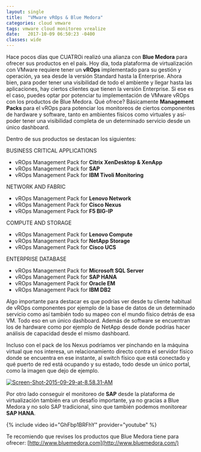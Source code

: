 ```yaml
---
layout: single
title:  "VMware vROps & Blue Medora"
categories: cloud vmware 
tags: vmware cloud monitoreo vrealize
date:   2017-10-09 06:50:23 -0400
classes: wide
---
```



Hace pocos dí­as que CUATROi realizó una alianza con  **Blue Medora**  para ofrecer sus productos en el paí­s. Hoy dí­a, toda plataforma de virtualización con VMware requiere tener un  **vROps**  implementado para su gestión y operación, ya sea desde la versión Standard hasta la Enterprise. Ahora bien, para poder tener una visibilidad de todo el ambiente y llegar hasta las aplicaciones, hay ciertos clientes que tienen la versión Enterprise. Si ese es el caso, puedes optar por potenciar tu implementación de VMware vROps con los productos de Blue Medora. Qué ofrece? Básicamente  **Management Packs**  para el vROps para potenciar los monitoreos de ciertos componentes de hardware y software, tanto en ambientes fí­sicos como virtuales y así­ poder tener una visibilidad completa de un determinado servicio desde un único dashboard.

Dentro de sus productos se destacan los siguientes:

BUSINESS CRITICAL APPLICATIONS

-   vROps Management Pack for  **Citrix XenDesktop & XenApp**
-   vROps Management Pack for  **SAP**
-   vROps Management Pack for  **IBM Tivoli Monitoring**

NETWORK AND FABRIC

-   vROps Management Pack for  **Lenovo Network**
-   vROps Management Pack for  **Cisco Nexus**
-   vROps Management Pack for  **F5 BIG-IP**

COMPUTE AND STORAGE

-   vROps Management Pack for  **Lenovo Compute**
-   vROps Management Pack for  **NetApp Storage**
-   vROps Management Pack for  **Cisco UCS**

ENTERPRISE DATABASE

-   vROps Management Pack for  **Microsoft SQL Server**
-   vROps Management Pack for  **SAP HANA**
-   vROps Management Pack for  **Oracle EM**
-   vROps Management Pack for  **IBM DB2**

Algo importante para destacar es que podrías ver desde tu cliente habitual de vROps componentes por ejemplo de la base de datos de un determinado servicio como así­ también todo su mapeo con el mundo físico detrás de esa VM. Todo eso en un único dashboard. Además de software se encuentran los de hardware como por ejemplo de NetApp desde donde podrías hacer análisis de capacidad desde el mismo dashboard.

Incluso con el pack de los Nexus podrí­amos ver pinchando en la máquina virtual que nos interesa, un relacionamiento directo contra el servidor fí­sico donde se encuentra en ese instante, al switch fí­sico que está conectado y qué puerto de red está ocupando y su estado, todo desde un único portal, como la imagen que dejo de ejemplo.

[![Screen-Shot-2015-09-29-at-8.58.31-AM](https://www.cuatroi.com/wp-content/uploads/2015/10/Screen-Shot-2015-09-29-at-8.58.31-AM-845x321.png)](https://www.cuatroi.com/wp-content/uploads/2015/10/Screen-Shot-2015-09-29-at-8.58.31-AM.png)

Por otro lado conseguir el monitoreo de  **SAP**  desde la plataforma de virtualización también era un desafí­o importante, ya no gracias a Blue Medora y no solo SAP tradicional, sino que también podemos monitorear  **SAP HANA**.

{% include video id="GhFbp1BRFhY" provider="youtube" %}

Te recomiendo que revises los productos que Blue Medora tiene para ofrecer: [http://www.bluemedora.com](http://www.bluemedora.com/)